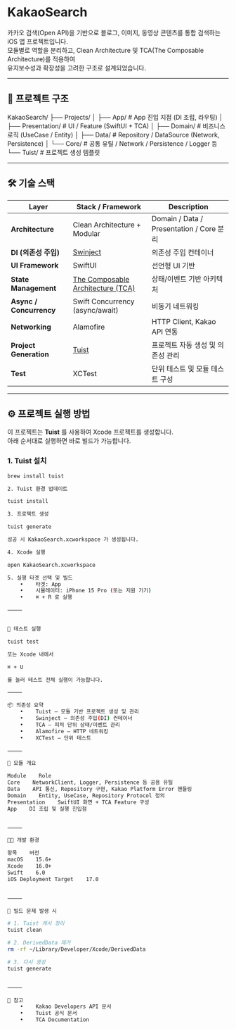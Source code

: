# KakaoSearch

카카오 검색(Open API)을 기반으로 블로그, 이미지, 동영상 콘텐츠를 통합 검색하는 iOS 앱 프로젝트입니다.  
모듈별로 역할을 분리하고, Clean Architecture 및 TCA(The Composable Architecture)를 적용하여  
유지보수성과 확장성을 고려한 구조로 설계되었습니다.

---

## 🧩 프로젝트 구조

KakaoSearch/
├── Projects/
│   ├── App/                 # App 진입 지점 (DI 조립, 라우팅)
│   ├── Presentation/        # UI / Feature (SwiftUI + TCA)
│   ├── Domain/              # 비즈니스 로직 (UseCase / Entity)
│   ├── Data/                # Repository / DataSource (Network, Persistence)
│   └── Core/                # 공통 유틸 / Network / Persistence / Logger 등
└── Tuist/                   # 프로젝트 생성 템플릿

---

## 🛠️ 기술 스택

| Layer | Stack / Framework | Description |
|-------|-------------------|--------------|
| **Architecture** | Clean Architecture + Modular | Domain / Data / Presentation / Core 분리 |
| **DI (의존성 주입)** | [Swinject](https://github.com/Swinject/Swinject) | 의존성 주입 컨테이너 |
| **UI Framework** | SwiftUI | 선언형 UI 기반 |
| **State Management** | [The Composable Architecture (TCA)](https://github.com/pointfreeco/swift-composable-architecture) | 상태/이벤트 기반 아키텍처 |
| **Async / Concurrency** | Swift Concurrency (async/await) | 비동기 네트워킹 |
| **Networking** | Alamofire | HTTP Client, Kakao API 연동 |
| **Project Generation** | [Tuist](https://tuist.io) | 프로젝트 자동 생성 및 의존성 관리 |
| **Test** | XCTest | 단위 테스트 및 모듈 테스트 구성 |

---

## ⚙️ 프로젝트 실행 방법

이 프로젝트는 **Tuist** 를 사용하여 Xcode 프로젝트를 생성합니다.  
아래 순서대로 실행하면 바로 빌드가 가능합니다.

### 1. Tuist 설치
```bash
brew install tuist

2. Tuist 환경 업데이트

tuist install

3. 프로젝트 생성

tuist generate

성공 시 KakaoSearch.xcworkspace 가 생성됩니다.

4. Xcode 실행

open KakaoSearch.xcworkspace

5. 실행 타겟 선택 및 빌드
    •    타겟: App
    •    시뮬레이터: iPhone 15 Pro (또는 지원 기기)
    •    ⌘ + R 로 실행

⸻


🧪 테스트 실행

tuist test

또는 Xcode 내에서

⌘ + U

를 눌러 테스트 전체 실행이 가능합니다.

⸻

📦 의존성 요약
    •    Tuist — 모듈 기반 프로젝트 생성 및 관리
    •    Swinject — 의존성 주입(DI) 컨테이너
    •    TCA — 피처 단위 상태/이벤트 관리
    •    Alamofire — HTTP 네트워킹
    •    XCTest — 단위 테스트

⸻

📁 모듈 개요

Module    Role
Core    NetworkClient, Logger, Persistence 등 공용 유틸
Data    API 통신, Repository 구현, Kakao Platform Error 핸들링
Domain    Entity, UseCase, Repository Protocol 정의
Presentation    SwiftUI 화면 + TCA Feature 구성
App    DI 조립 및 실행 진입점


⸻

🧑‍💻 개발 환경

항목    버전
macOS    15.6+
Xcode    16.0+
Swift    6.0
iOS Deployment Target    17.0


⸻

🚀 빌드 문제 발생 시

# 1. Tuist 캐시 정리
tuist clean

# 2. DerivedData 제거
rm -rf ~/Library/Developer/Xcode/DerivedData

# 3. 다시 생성
tuist generate


⸻

🧭 참고
    •    Kakao Developers API 문서
    •    Tuist 공식 문서
    •    TCA Documentation
